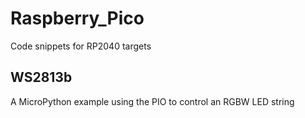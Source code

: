 # Raspberry_Pico
Code snippets for RP2040 targets

## WS2813b

A MicroPython example using the PIO to control an RGBW LED string